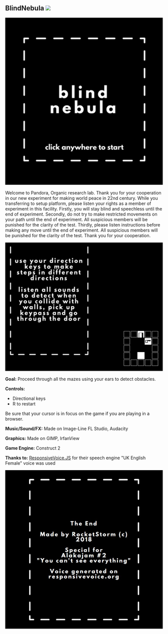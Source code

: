 ## BlindNebula ![](https://img.shields.io/badge/Alakajam-%232-red.svg)

![](https://github.com/RocketStormNet/BlindNebula/blob/master/screenshots/screen1.jpg?raw=true)

Welcome to Pandora, Organic research lab. Thank you for your cooperation in our new experiment for making world peace in 22nd century.
While you transferring to setup platform, please listen your rights as a member of experiment in this facility.
Firstly, you will stay blind and speechless until the end of experiment.
Secondly, do not try to make restricted movements on your path until the end of experiment. All suspicious members will be punished for the clarity of the test.
Thirdly, please listen instructions before making any move until the end of experiment. All suspicious members will be punished for the clarity of the test.
Thank you for your cooperation.

![](https://github.com/RocketStormNet/BlindNebula/blob/master/screenshots/screen2.jpg?raw=true)

**Goal:**
Proceed through all the mazes using your ears to detect obstacles.

**Controls:**
- Directional keys
- R to restart

Be sure that your cursor is in focus on the game if you are playing in a browser.

**Music/Sound/FX:**
Made on Image-Line FL Studio, Audacity

**Graphics:**
Made on GIMP, IrfanView

**Game Engine:**
Construct 2

**Thanks to:**
[ResponsiveVoice.JS](https://responsivevoice.org/) for their speech engine
"UK English Female" voice was used

![](https://github.com/RocketStormNet/BlindNebula/blob/master/screenshots/screen4.jpg?raw=true)

